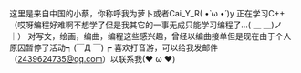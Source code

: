 这里是来自中国的小蔡，你称呼我为萝卜或者Cai_Y_R( •̀ ω •́ )y
正在学习C++（哎呀编程好难啊不想学了但是我其它的一事无成只能学习编程了...( ＿ ＿)ノ｜）
对写文，绘画，编曲，编程这些感兴趣，曾经以编曲接单但是现在由于个人原因暂停了活动┑(￣Д ￣)┍
喜欢打音游，可以给我发邮件（2439624735@qq.com）以联系我(❤ ω ❤)
